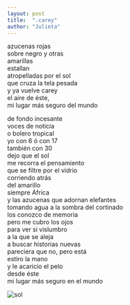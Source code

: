 ```yaml
---
layout: post
title:  ".carey"
author: "Julieta"
---
```


azucenas rojas    
sobre negro y otras    
amarillas    
estallan    
atropelladas por el sol    
que cruza la tela pesada    
y ya vuelve carey    
el aire de éste,    
mi lugar más seguro del mundo

de fondo incesante    
voces de noticia    
o bolero tropical    
yo con 6 ó con 17    
también con 30    
dejo que el sol    
me recorra el pensamiento    
que se filtre por el vidrio    
corriendo atrás    
del amarillo    
siempre África    
y las azucenas que adornan elefantes    
tomando agua a la sombra del cortinado    
los conozco de memoria    
pero me cubro los ojos    
para ver si vislumbro    
a la que se aleja    
a buscar historias nuevas    
pareciera que no, pero está    
estiro la mano    
y le acaricio el pelo    
desde éste    
mi lugar más seguro en el mundo

![sol](https://github.com/thessaly/palabras/blob/master/assets/c.jpg)
